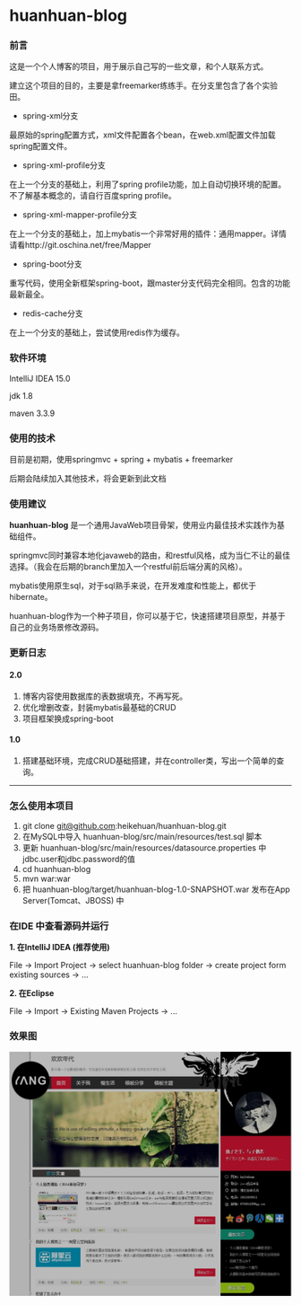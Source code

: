 # huanhuan-blog

### 前言 ###

这是一个个人博客的项目，用于展示自己写的一些文章，和个人联系方式。

建立这个项目的目的，主要是拿freemarker练练手。在分支里包含了各个实验田。

- spring-xml分支

最原始的spring配置方式，xml文件配置各个bean，在web.xml配置文件加载spring配置文件。

- spring-xml-profile分支

在上一个分支的基础上，利用了spring profile功能，加上自动切换环境的配置。不了解基本概念的，请自行百度spring profile。

- spring-xml-mapper-profile分支

在上一个分支的基础上，加上mybatis一个非常好用的插件：通用mapper。详情请看http://git.oschina.net/free/Mapper

- spring-boot分支

重写代码，使用全新框架spring-boot，跟master分支代码完全相同。包含的功能最新最全。

- redis-cache分支

在上一个分支的基础上，尝试使用redis作为缓存。

### 软件环境 ###
IntelliJ IDEA 15.0

jdk 1.8

maven 3.3.9

### 使用的技术 ###
目前是初期，使用springmvc + spring + mybatis + freemarker

后期会陆续加入其他技术，将会更新到此文档

### 使用建议 ###

**huanhuan-blog** 是一个通用JavaWeb项目骨架，使用业内最佳技术实践作为基础组件。

springmvc同时兼容本地化javaweb的路由，和restful风格，成为当仁不让的最佳选择。（我会在后期的branch里加入一个restful前后端分离的风格）。

mybatis使用原生sql，对于sql熟手来说，在开发难度和性能上，都优于hibernate。

huanhuan-blog作为一个种子项目，你可以基于它，快速搭建项目原型，并基于自己的业务场景修改源码。


### 更新日志 ###


#### 2.0 ####

1. 博客内容使用数据库的表数据填充，不再写死。
2. 优化增删改查，封装mybatis最基础的CRUD
3. 项目框架换成spring-boot

#### 1.0 ####

1. 搭建基础环境，完成CRUD基础搭建，并在controller类，写出一个简单的查询。

------

### 怎么使用本项目 ###

1. git clone git@github.com:heikehuan/huanhuan-blog.git
2. 在MySQL中导入 huanhuan-blog/src/main/resources/test.sql 脚本
3. 更新 huanhuan-blog/src/main/resources/datasource.properties 中jdbc.user和jdbc.password的值
4. cd huanhuan-blog
5. mvn war:war
6. 把 huanhuan-blog/target/huanhuan-blog-1.0-SNAPSHOT.war 发布在App Server(Tomcat、JBOSS) 中

### 在IDE 中查看源码并运行 ###

**1. 在IntelliJ IDEA (推荐使用)**

File -> Import Project -> select huanhuan-blog folder -> create project form existing sources -> ...

**2. 在Eclipse**

File -> Import -> Existing Maven Projects -> ...

### 效果图
![blog_home](image/blog_home.jpg)
